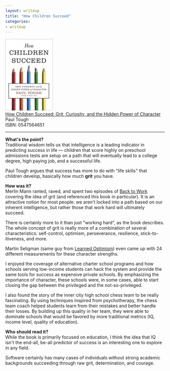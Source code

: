 ```yaml
---
layout: writeup
title: "How Children Succeed"
categories:
- writeup
---
```




![](/static/grit.jpg)  
[How Children Succeed: Grit, Curiosity, and the Hidden Power of Character][link]   
Paul Tough    
ISBN: 0547564651    

---

**What's the point?**  
Traditional wisdom tells us that intelligence is a leading indicator in predicting
success in life &mdash; children that score highly on preschool admissions tests are
setup on a path that will eventually lead to a college degree, high paying job, and a
successful life.

Paul Tough argues that success has more to do with "life skills" that children develop,
basically how much **grit** you have.
 
**How was it?**  
Merlin Mann ranted, raved, and spent two episodes of [Back to Work][b2w] covering the
idea of grit (and referenced this book in particular). It is an attractive notion for
most people: we aren't locked into a path based on our inherent intelligence, but rather
those that work hard will ultimately succeed.

There is certainly more to it than just "working hard", as the book describes. The whole
concept of grit is really more of a combination of several characteristics: 
self-control, optimism, perseverance, resilience, stick-to-itiveness, and more.

Martin Seligman (same guy from [Learned Optimism][lo]) even came up with 24 different
measurements for these character strengths.

I enjoyed the coverage of alternative charter school programs and 
how schools serving low-income students can hack the system and provide the same tools
for success as expensive private schools. By emphasizing the importance of character,
these schools were, in some cases, able to start closing the gap between the privileged
and the not-so-privileged.

I also found the story of the inner city high school chess team to be really fascinating.
By using techniques inspired from psychotherapy, the chess team coach helped students
learn from their mistakes and better handle their losses. By building up this quality
in her team, they were able to dominate schools that would be favored by more traditional
metrics (IQ, income level, quality of education).

[b2w]: http://5by5.tv/b2w/87
[lo]: http://mdswanson.com/writeup/2012/09/20/learned-optimism.html
 
**Who should read it?**  
While the book is primarily focused on education, I think the idea that IQ isn't the 
end-all, be-all predictor of success is an interesting one to explore in any field. 

Software certainly has many cases of individuals without strong academic backgrounds 
succeeding through raw grit, determination, and courage.

[link]: http://www.amazon.com/exec/obidos/ASIN/0547564651/ref=nosim&tag=bookreview0a1-20